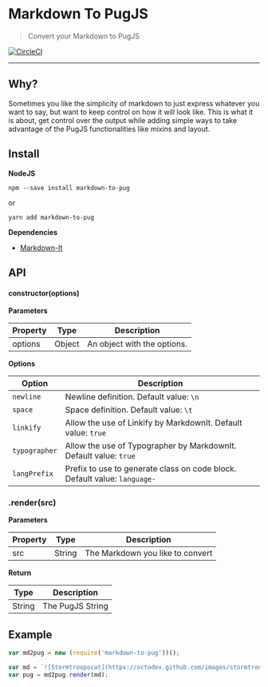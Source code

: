 # Markdown To PugJS
> Convert your Markdown to PugJS

[![CircleCI](https://img.shields.io/circleci/project/github/RedSparr0w/node-csgo-parser.svg)](https://github.com/alexandremasy/markdown-to-pug)

---

## Why?

Sometimes you like the simplicity of markdown to just express whatever you want to say, but want to keep control on how it will look like. This is what it is about, get control over the output while adding simple ways to take advantage of the PugJS functionalities like mixins and layout.



## Install

**NodeJS**

```shell
npm --save install markdown-to-pug
```

or

```shell
yarn add markdown-to-pug
```



**Dependencies**

- [Markdown-It](https://github.com/markdown-it/markdown-it)




## API

#### constructor(options)

**Parameters**

| Property | Type   | Description                 |
| -------- | ------ | --------------------------- |
| options  | Object | An object with the options. |



**Options**

| Option        | Description                              |
| ------------- | ---------------------------------------- |
| `newline`     | Newline definition. Default value: `\n`  |
| `space`       | Space definition. Default value: `\t`    |
| `linkify`     | Allow the use of Linkify by MarkdownIt. Default value: `true` |
| `typographer` | Allow the use of Typographer by MarkdownIt. Default value: `true` |
| `langPrefix`  | Prefix to use to generate class on code block. Default value: `language-` |



### .render(src)

**Parameters**

| Property | Type   | Description                      |
| -------- | ------ | -------------------------------- |
| src      | String | The Markdown you like to convert |



**Return**

| Type   | Description      |
| ------ | ---------------- |
| String | The PugJS String |



## Example

```js
var md2pug = new (require('markdown-to-pug'))();

var md = `![Stormtroopocat](https://octodex.github.com/images/stormtroopocat.jpg "The Stormtroopocat")`;
var pug = md2pug.render(md);
```



